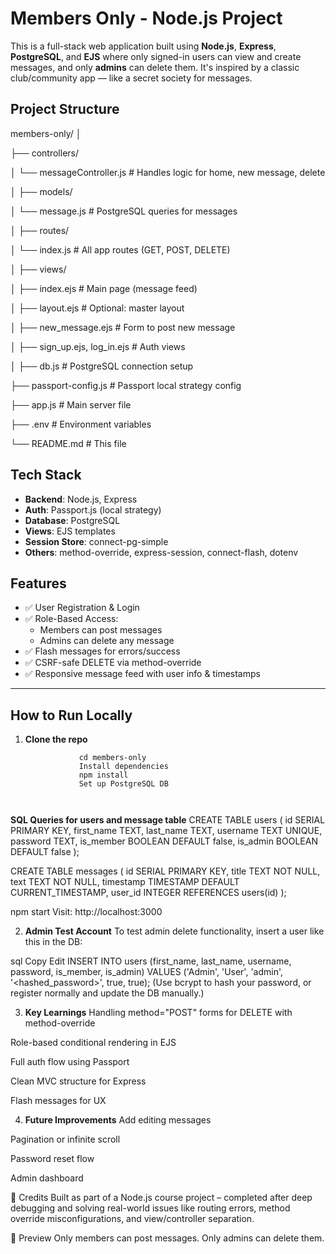 #  Members Only - Node.js Project

This is a full-stack web application built using **Node.js**, **Express**, **PostgreSQL**, and **EJS** where only signed-in users can view and create messages, and only **admins** can delete them. It's inspired by a classic club/community app — like a secret society for messages.


##  Project Structure
members-only/
│

├── controllers/

│ └── messageController.js # Handles logic for home, new message, delete

│
├── models/

│ └── message.js # PostgreSQL queries for messages

│
├── routes/

│ └── index.js # All app routes (GET, POST, DELETE)

│
├── views/

│ ├── index.ejs # Main page (message feed)

│ ├── layout.ejs # Optional: master layout

│ ├── new_message.ejs # Form to post new message

│ ├── sign_up.ejs, log_in.ejs # Auth views

│
├── db.js # PostgreSQL connection setup

├── passport-config.js # Passport local strategy config

├── app.js # Main server file

├── .env # Environment variables

└── README.md # This file



##  Tech Stack

- **Backend**: Node.js, Express
- **Auth**: Passport.js (local strategy)
- **Database**: PostgreSQL
- **Views**: EJS templates
- **Session Store**: connect-pg-simple
- **Others**: method-override, express-session, connect-flash, dotenv



##  Features

- ✅ User Registration & Login
- ✅ Role-Based Access:
  - Members can post messages
  - Admins can delete any message
- ✅ Flash messages for errors/success
- ✅ CSRF-safe DELETE via method-override
- ✅ Responsive message feed with user info & timestamps

---

##  How to Run Locally

1. **Clone the repo**  
   ```bash-->  git clone <your-repo-url>
               cd members-only
               Install dependencies
               npm install
               Set up PostgreSQL DB



**SQL Queries for users and message table**
CREATE TABLE users (
  id SERIAL PRIMARY KEY,
  first_name TEXT,
  last_name TEXT,
  username TEXT UNIQUE,
  password TEXT,
  is_member BOOLEAN DEFAULT false,
  is_admin BOOLEAN DEFAULT false
);

CREATE TABLE messages (
  id SERIAL PRIMARY KEY,
  title TEXT NOT NULL,
  text TEXT NOT NULL,
  timestamp TIMESTAMP DEFAULT CURRENT_TIMESTAMP,
  user_id INTEGER REFERENCES users(id)
);

npm start
Visit: http://localhost:3000

 2. **Admin Test Account**
To test admin delete functionality, insert a user like this in the DB:

sql
Copy
Edit
INSERT INTO users (first_name, last_name, username, password, is_member, is_admin)
VALUES ('Admin', 'User', 'admin', '<hashed_password>', true, true);
(Use bcrypt to hash your password, or register normally and update the DB manually.)

 3. **Key Learnings**
Handling method="POST" forms for DELETE with method-override

Role-based conditional rendering in EJS

Full auth flow using Passport

Clean MVC structure for Express

Flash messages for UX

4. **Future Improvements**
Add editing messages

Pagination or infinite scroll

Password reset flow

Admin dashboard

🧠 Credits
Built as part of a Node.js course project – completed after deep debugging and solving real-world issues like routing errors, method override misconfigurations, and view/controller separation.

📸 Preview
Only members can post messages.
Only admins can delete them.



